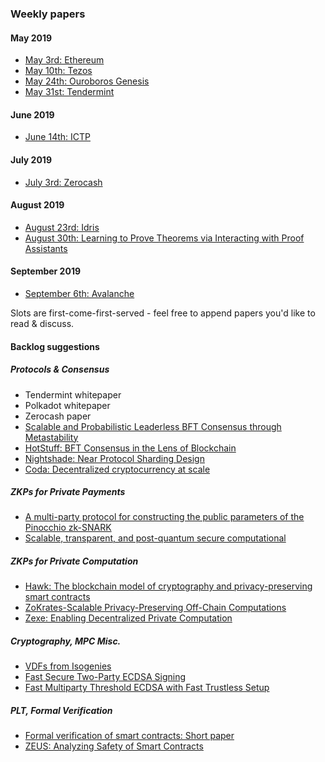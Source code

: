 ### Weekly papers

#### May 2019

- [May 3rd: Ethereum](./2019-05-03-ethereum)
- [May 10th: Tezos](./2019-05-10-tezos)
- [May 24th: Ouroboros Genesis](./2019-05-24-ouroboros-genesis)
- [May 31st: Tendermint](./2019-05-31-tendermint)

#### June 2019

- [June 14th: ICTP](./2019-06-14-ictp)

#### July 2019

- [July 3rd: Zerocash](./2019-07-03-zerocash)

#### August 2019

- [August 23rd: Idris](./2019-08-23-idris)
- [August 30th: Learning to Prove Theorems via Interacting with Proof Assistants](./2019-08-30-learning-to-prove)

#### September 2019
- [September 6th: Avalanche](./2019-09-06-avalanche)



Slots are first-come-first-served - feel free to append papers you'd like to read & discuss.

#### Backlog suggestions

##### Protocols & Consensus
- Tendermint whitepaper
- Polkadot whitepaper
- Zerocash paper
- [Scalable and Probabilistic Leaderless BFT Consensus through Metastability](https://arxiv.org/pdf/1906.08936.pdf)
- [HotStuff: BFT Consensus in the Lens of Blockchain](https://arxiv.org/pdf/1803.05069.pdf)
- [Nightshade: Near Protocol Sharding Design](https://nearprotocol.com/downloads/Nightshade.pdf)
- [Coda: Decentralized cryptocurrency at scale](https://cdn.codaprotocol.com/v2/static/coda-whitepaper-05-10-2018-0.pdf)

##### ZKPs for Private Payments
- [A multi-party protocol for constructing the public parameters of the Pinocchio zk-SNARK](http://fc18.ifca.ai/bitcoin/papers/bitcoin18-full1.pdf)
- [Scalable, transparent, and post-quantum secure computational](https://eprint.iacr.org/2018/046.pdf)

##### ZKPs for Private Computation
- [Hawk: The blockchain model of cryptography and privacy-preserving smart contracts](https://user.eng.umd.edu/~cpap/published/hawk.pdf)
- [ZoKrates-Scalable Privacy-Preserving Off-Chain Computations](https://pdfs.semanticscholar.org/5deb/712688f1dc0b389caeb3ffbb972333868741.pdf) 
- [Zexe: Enabling Decentralized Private Computation](https://eprint.iacr.org/2018/962.pdf)

##### Cryptography, MPC Misc.
- [VDFs from Isogenies](https://eprint.iacr.org/2019/166.pdf)
- [Fast Secure Two-Party ECDSA Signing](https://eprint.iacr.org/2017/552.pdf)
- [Fast Multiparty Threshold ECDSA with Fast Trustless Setup](https://eprint.iacr.org/2019/114.pdf)

##### PLT, Formal Verification
- [Formal verification of smart contracts: Short paper](https://dl.acm.org/ft_gateway.cfm?id=2993611&type=pdf)
- [ZEUS: Analyzing Safety of Smart Contracts](http://pages.cpsc.ucalgary.ca/~joel.reardon/blockchain/readings/ndss2018_09-1_Kalra_paper.pdf)